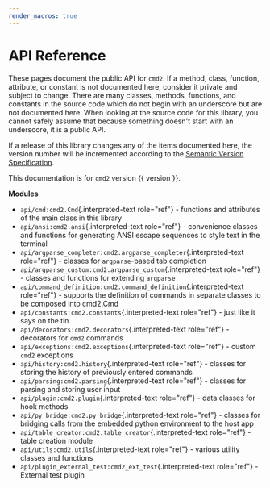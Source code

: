 ```yaml
---
render_macros: true
---
```


# API Reference

These pages document the public API for `cmd2`. If a method, class, function, attribute, or constant is not documented here, consider it private and subject to change. There are many classes, methods, functions, and constants in the source code which do not begin with an underscore but are not documented here. When looking at the source code for this library, you cannot safely assume that because something doesn't start with an underscore, it is a public API.

If a release of this library changes any of the items documented here, the version number will be incremented according to the [Semantic Version Specification](https://semver.org).

This documentation is for `cmd2` version {{ version }}.

**Modules**

-   `api/cmd:cmd2.Cmd`{.interpreted-text role="ref"} - functions and attributes of the main class in this library
-   `api/ansi:cmd2.ansi`{.interpreted-text role="ref"} - convenience classes and functions for generating ANSI escape sequences to style text in the terminal
-   `api/argparse_completer:cmd2.argparse_completer`{.interpreted-text role="ref"} - classes for `argparse`-based tab completion
-   `api/argparse_custom:cmd2.argparse_custom`{.interpreted-text role="ref"} - classes and functions for extending `argparse`
-   `api/command_definition:cmd2.command_definition`{.interpreted-text role="ref"} - supports the definition of commands in separate classes to be composed into cmd2.Cmd
-   `api/constants:cmd2.constants`{.interpreted-text role="ref"} - just like it says on the tin
-   `api/decorators:cmd2.decorators`{.interpreted-text role="ref"} - decorators for `cmd2` commands
-   `api/exceptions:cmd2.exceptions`{.interpreted-text role="ref"} - custom `cmd2` exceptions
-   `api/history:cmd2.history`{.interpreted-text role="ref"} - classes for storing the history of previously entered commands
-   `api/parsing:cmd2.parsing`{.interpreted-text role="ref"} - classes for parsing and storing user input
-   `api/plugin:cmd2.plugin`{.interpreted-text role="ref"} - data classes for hook methods
-   `api/py_bridge:cmd2.py_bridge`{.interpreted-text role="ref"} - classes for bridging calls from the embedded python environment to the host app
-   `api/table_creator:cmd2.table_creator`{.interpreted-text role="ref"} - table creation module
-   `api/utils:cmd2.utils`{.interpreted-text role="ref"} - various utility classes and functions
-   `api/plugin_external_test:cmd2_ext_test`{.interpreted-text role="ref"} - External test plugin
